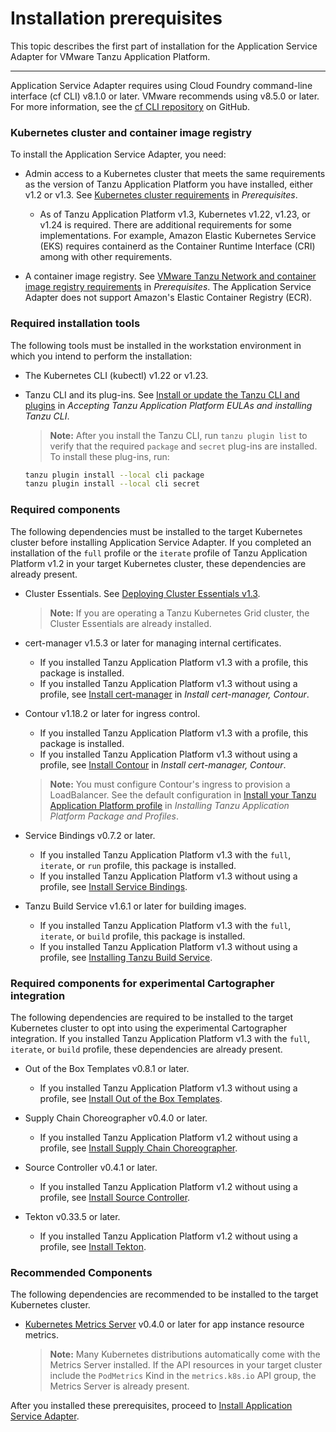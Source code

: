 # Installation prerequisites

This topic describes the first part of installation for the Application Service Adapter for VMware Tanzu Application Platform.

----

Application Service Adapter requires using Cloud Foundry command-line interface (cf CLI) v8.1.0 or later. VMware recommends using v8.5.0 or later.
For more information, see the [cf CLI repository](https://github.com/cloudfoundry/cli) on GitHub.

### <a id="kubernetes-cluster-image-registry"></a>Kubernetes cluster and container image registry

To install the Application Service Adapter, you need:

* Admin access to a Kubernetes cluster that meets the same requirements as the version of Tanzu Application Platform you have installed, either v1.2 or v1.3. See [Kubernetes cluster requirements](https://docs.vmware.com/en/VMware-Tanzu-Application-Platform/1.3/tap/GUID-prerequisites.html#kubernetes-cluster-requirements-3) in _Prerequisites_.
  * As of Tanzu Application Platform v1.3, Kubernetes v1.22, v1.23, or v1.24 is required. There are additional requirements for some implementations. For example, Amazon Elastic Kubernetes Service (EKS) requires containerd as the Container Runtime Interface (CRI) among with other requirements.

* A container image registry. See [VMware Tanzu Network and container image registry requirements](https://docs.vmware.com/en/VMware-Tanzu-Application-Platform/1.3/tap/GUID-prerequisites.html#vmware-tanzu-network-and-container-image-registry-requirements-0) in _Prerequisites_. The Application Service Adapter does not support Amazon's Elastic Container Registry (ECR).

### <a id="required-installation-tools"></a>Required installation tools

The following tools must be installed in the workstation environment in which you intend to perform the installation:

* The Kubernetes CLI (kubectl) v1.22 or v1.23.

* Tanzu CLI and its plug-ins. See [Install or update the Tanzu CLI and plugins](https://docs.vmware.com/en/VMware-Tanzu-Application-Platform/1.3/tap/GUID-install-tanzu-cli.html#install-or-update-the-tanzu-cli-and-plugins-3) in _Accepting Tanzu Application Platform EULAs and installing Tanzu CLI_.
   > **Note:** After you install the Tanzu CLI, run `tanzu plugin list` to verify that the required `package` and `secret` plug-ins are installed. To install these plug-ins, run:
    ```bash
    tanzu plugin install --local cli package
    tanzu plugin install --local cli secret
    ```

### <a id="required-components"></a>Required components

The following dependencies must be installed to the target Kubernetes cluster before installing Application Service Adapter. If you completed an installation of the `full` profile or the `iterate` profile of Tanzu Application Platform v1.2 in your target Kubernetes cluster, these dependencies are already present.

* Cluster Essentials. See [Deploying Cluster Essentials v1.3](https://docs.vmware.com/en/Cluster-Essentials-for-VMware-Tanzu/1.3/cluster-essentials/GUID-deploy.html).
   > **Note:** If you are operating a Tanzu Kubernetes Grid cluster, the Cluster Essentials are already installed.

* cert-manager v1.5.3 or later for managing internal certificates.
   * If you installed Tanzu Application Platform v1.3 with a profile, this package is installed.
   * If you installed Tanzu Application Platform v1.3 without using a profile, see [Install cert-manager](https://docs.vmware.com/en/VMware-Tanzu-Application-Platform/1.3/tap/GUID-cert-mgr-contour-fcd-install-cert-mgr.html#install-certmanager-1) in _Install cert-manager, Contour_.

* Contour v1.18.2 or later for ingress control.
   * If you installed Tanzu Application Platform v1.3 with a profile, this package is installed.
   * If you installed Tanzu Application Platform v1.3 without using a profile, see [Install Contour](https://docs.vmware.com/en/VMware-Tanzu-Application-Platform/1.3/tap/GUID-cert-mgr-contour-fcd-install-cert-mgr.html#install-contour-2) in _Install cert-manager, Contour_.
   > **Note:** You must configure Contour's ingress to provision a LoadBalancer. See the default configuration in [Install your Tanzu Application Platform profile](https://docs.vmware.com/en/VMware-Tanzu-Application-Platform/1.3/tap/GUID-install.html#install-your-tanzu-application-platform-profile-1) in _Installing Tanzu Application Platform Package and Profiles_.

* Service Bindings v0.7.2 or later.
   * If you installed Tanzu Application Platform v1.3 with the `full`, `iterate`, or `run` profile, this package is installed.
   * If you installed Tanzu Application Platform v1.3 without using a profile, see [Install Service Bindings](https://docs.vmware.com/en/VMware-Tanzu-Application-Platform/1.3/tap/GUID-service-bindings-install-service-bindings.html).

* Tanzu Build Service v1.6.1 or later for building images.
   * If you installed Tanzu Application Platform v1.3 with the `full`, `iterate`, or `build` profile, this package is installed.
   * If you installed Tanzu Application Platform v1.3 without using a profile, see [Installing Tanzu Build Service](https://docs.vmware.com/en/VMware-Tanzu-Application-Platform/1.3/tap/GUID-tanzu-build-service-install-tbs.html).

### <a id="required-components-cartographer"></a>Required components for experimental Cartographer integration

The following dependencies are required to be installed to the target Kubernetes cluster to opt into using the experimental Cartographer integration. If you installed Tanzu Application Platform v1.3 with the `full`, `iterate`, or `build` profile, these dependencies are already present.

* Out of the Box Templates v0.8.1 or later.
   * If you installed Tanzu Application Platform v1.3 without using a profile, see [Install Out of the Box Templates](https://docs.vmware.com/en/VMware-Tanzu-Application-Platform/1.3/tap/GUID-scc-install-ootb-templates.html).

* Supply Chain Choreographer v0.4.0 or later.
   * If you installed Tanzu Application Platform v1.2 without using a profile, see [Install Supply Chain Choreographer](https://docs.vmware.com/en/VMware-Tanzu-Application-Platform/1.3/tap/GUID-scc-install-scc.html).

* Source Controller v0.4.1 or later.
   * If you installed Tanzu Application Platform v1.2 without using a profile, see [Install Source Controller](https://docs.vmware.com/en/VMware-Tanzu-Application-Platform/1.3/tap/GUID-source-controller-install-source-controller.html).

* Tekton v0.33.5 or later.
   * If you installed Tanzu Application Platform v1.2 without using a profile, see [Install Tekton](https://docs.vmware.com/en/VMware-Tanzu-Application-Platform/1.3/tap/GUID-tekton-install-tekton.html).

### <a id="recommended-components"></a>Recommended Components

The following dependencies are recommended to be installed to the target Kubernetes cluster.

* [Kubernetes Metrics Server](https://github.com/kubernetes-sigs/metrics-server/) v0.4.0 or later for app instance resource metrics.
  > **Note:** Many Kubernetes distributions automatically come with the Metrics Server installed. If the API resources in your target cluster include the `PodMetrics` Kind in the `metrics.k8s.io` API group, the Metrics Server is already present.

After you installed these prerequisites, proceed to [Install Application Service Adapter](install.md).
